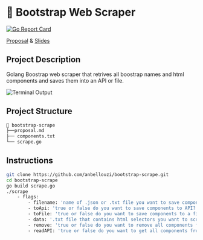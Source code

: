 # 🔗 Bootstrap Web Scraper

[![Go Report Card](https://goreportcard.com/badge/github.com/anbellouzi/bootstrap-scrape)](https://goreportcard.com/report/github.com/anbellouzi/bootstrap-scrape)

[Proposal](https://github.com/anbellouzi/bootstrap-scrape/blob/master/proposal.md) & [Slides](https://docs.google.com/presentation/d/1wEdtHDYqgtV5jkB8GsICcVsf4w5X6eG8RrrZt4qhrAY/edit?usp=sharing)

## Project Description

Golang Boostrap web scraper that retrives all boostrap names and html components and saves them into an API or file. 

![Terminal Output](https://i.imgur.com/jUpKKul.png)

## Project Structure

```bash
📂 bootstrap-scrape
├──proposal.md
├── components.txt
└── scrape.go
```


## Instructions

```bash
git clone https://github.com/anbellouzi/bootstrap-scrape.git
cd bootstrap-scrape
go build scrape.go
./scrape
    - flags: 
        - filename: 'name of .json or .txt file you want to save components to'
	    - toApi: 'true or false do you want to save components to API?'
	    - toFile: 'true or false do you want to save components to a file?'
	    - data: '.txt file that contains html selectors you want to scrape'
	    - remove: 'true or false do you want to remove all components from API?'
	    - readAPI: 'true or false do you want to get all components from API?'
```




